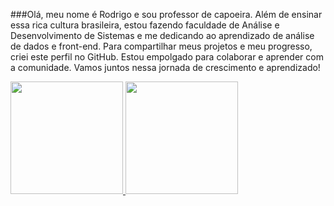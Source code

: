 ###Olá, meu nome é Rodrigo e sou professor de capoeira. Além de ensinar essa rica cultura brasileira, estou fazendo faculdade de Análise e Desenvolvimento de Sistemas e me dedicando ao aprendizado de análise de dados e front-end. Para compartilhar meus projetos e meu progresso, criei este perfil no GitHub. Estou empolgado para colaborar e aprender com a comunidade. Vamos juntos nessa jornada de crescimento e aprendizado!







<div align="between">
    <a href="https://github.com/professorsoares">
      <img height="180em" src="https://github-readme-stats.vercel.app/api?username=R82andrade&theme=light&show_icons=true" />
      <img height="180em" src="https://github-readme-stats.vercel.app/api/top-langs/?username=R82andrade&theme=light&show_icons=true&layout=compact"/>
    </a>
  </div>
